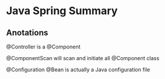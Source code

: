 # Java Spring Summary

## Anotations

@Controller
is a @Component

@ComponentScan will scan and initiate all @Component class


@Configuration
@Bean is actually a Java configuration file
